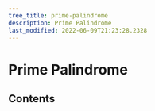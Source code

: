 ```yaml
---
tree_title: prime-palindrome
description: Prime Palindrome
last_modified: 2022-06-09T21:23:28.2328
---
```


# Prime Palindrome

## Contents
